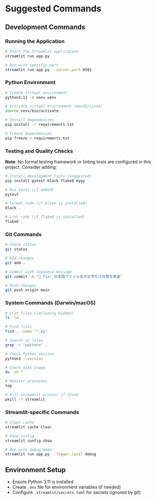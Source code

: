 # Suggested Commands

## Development Commands

### Running the Application
```bash
# Start the Streamlit application
streamlit run app.py

# Run with specific port
streamlit run app.py --server.port 8501
```

### Python Environment
```bash
# Create virtual environment
python3.11 -m venv venv

# Activate virtual environment (macOS/Linux)
source venv/bin/activate

# Install dependencies
pip install -r requirements.txt

# Freeze dependencies
pip freeze > requirements.txt
```

### Testing and Quality Checks
**Note**: No formal testing framework or linting tools are configured in this project. Consider adding:
```bash
# Install development tools (suggested)
pip install pytest black flake8 mypy

# Run tests (if added)
pytest

# Format code (if black is installed)
black .

# Lint code (if flake8 is installed)
flake8 .
```

### Git Commands
```bash
# Check status
git status

# Add changes
git add .

# Commit with Japanese message
git commit -m "🐛 fix: 日本語ファイル名の文字化け対策を実装"

# Push changes
git push origin main
```

### System Commands (Darwin/macOS)
```bash
# List files (including hidden)
ls -la

# Find files
find . -name "*.py"

# Search in files
grep -r "pattern" .

# Check Python version
python3 --version

# Check disk usage
du -sh *

# Monitor processes
top

# Kill Streamlit process if stuck
pkill -f streamlit
```

### Streamlit-specific Commands
```bash
# Clear cache
streamlit cache clear

# Show config
streamlit config show

# Run with debug mode
streamlit run app.py --logger.level debug
```

## Environment Setup
- Ensure Python 3.11 is installed
- Create `.env` file for environment variables (if needed)
- Configure `.streamlit/secrets.toml` for secrets (ignored by git)